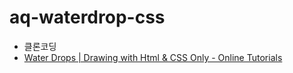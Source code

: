 # aq-waterdrop-css

- 클론코딩
- [Water Drops | Drawing with Html & CSS Only - Online Tutorials](https://www.youtube.com/watch?v=hgqHPLU-qIE)


